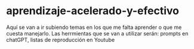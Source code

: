 # aprendizaje-acelerado-y-efectivo
Aquí se van a ir subiendo temas en los que me falta aprender o que me cuesta manejarlo.
Las herrmientas que se van a utilizar serán: prompts en chatGPT, listas de reproducción en Youtube
